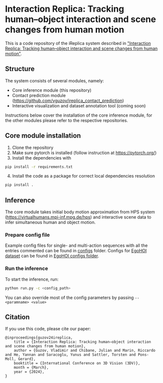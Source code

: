 # Interaction Replica: Tracking human–object interaction and scene changes from human motion
This is a code repository of the iReplica system described in 
["Interaction Replica: Tracking human–object interaction and scene changes from human motion"](https://virtualhumans.mpi-inf.mpg.de/ireplica).

## Structure

The system consists of several modules, namely:

- Core inference module (this repository)
- Contact prediction module (https://github.com/vguzov/ireplica_contact_prediction)
- Interactive visualization and dataset annotation tool (coming soon)

Instructions below cover the installation of the core inference module, for the other modules please refer to the respective repositories.

## Core module installation

1. Clone the repository
2. Make sure pytorch is installed (follow instruction at https://pytorch.org/)
3. Install the dependencies with

```bash
pip install -r requirements.txt
```

4. Install the code as a package for correct local dependencies resolution

```bash
pip install .
```

## Inference

The core module takes initial body motion approximation from HPS system (https://virtualhumans.mpi-inf.mpg.de/hps) and interactive scene data to
infer simultaneous human and object motion.

### Prepare config file

Example config files for single- and multi-action sequences with all the entries commented can be found in [configs](./configs) folder.
Configs for [EgoHOI dataset](https://virtualhumans.mpi-inf.mpg.de/ireplica/datasets.html) can be found in [EgoHOI configs folder](./configs/egohoi).

### Run the inference

To start the inference, run:

```bash
python run.py -c <config_path>
```

You can also override most of the config parameters by passing `--<paramname> <value>`

## Citation

If you use this code, please cite our paper:

```
@inproceedings{guzov24ireplica,
    title = {Interaction Replica: Tracking human–object interaction and scene changes from human motion},
    author = {Guzov, Vladimir and Chibane, Julian and Marin, Riccardo and He, Yannan and Saracoglu, Yunus and Sattler, Torsten and Pons-Moll, Gerard},
    booktitle = {International Conference on 3D Vision (3DV)},
    month = {March},
    year = {2024},
}
```
